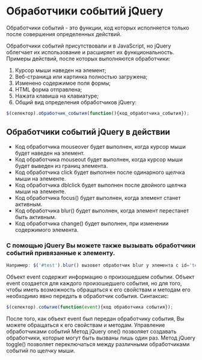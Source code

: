 # Обработчики событий jQuery

Обработчики событий - это функции, код которых исполняется только после совершения определенных действий.

Обработчики событий присутствовали и в JavaScript, но jQuery облегчает их использование и расширяет их функциональность.
Примеры действий, после которых выполняются обработчики:

1. Курсор мыши наведен на элемент;
2. Веб-страница или картинка полностью загружена;
3. Изменено содержимое поля формы;
4. HTML форма отправлена;
5. Нажата клавиша на клавиатуре;
6. Общий вид определения обработчиков jQuery:

```js
$(селектор).обработчик_события(function(){код_обработчика_события});
```

## Обработчики событий jQuery в действии

- Код обработчика mouseover будет выполнен, когда курсор мыши будет наведен на элемент.
- Код обработчика mouseout будет выполнен, когда курсор мыши будет выведен из границ элемента.
- Код обработчика click будет выполнен после одинарного щелчка мыши на элементе.
- Код обработчика dblclick будет выполнен после двойного щелчка мыши на элементе.
- Код обработчика focus() будет выполнен, когда элемент станет активным.
- Код обработчика blur() будет выполнен, когда элемент перестанет быть активным.
- Код обработчика change() будет выполнен, при изменении содержимого элемента.

### С помощью jQuery Вы можете также вызывать обработчики событий привязанные к элементу.

```js
Например: $('#test').blur() вызовет обработчик blur у элемента с id='test'.
```

Объект event содержит информацию о произошедшем событии. Объект event создается для каждого произошедшего события, но для того, чтобы иметь возможность обращаться к его свойствам и методам его необходимо явно передать в обработчик события.
Синтаксис:

```js
$(селектор).событие(function(event){код обработчика события});
```

После того, как объект event был передан обработчику события, Вы можете обращаться к его свойствам и методам.
Управление обработчиками событий
Метод jQuery one() позволяет создавать обработчики, которые могут быть вызваны лишь один раз.
Метод jQuery toggle() позволяет переключаться между различными обработчиками событий по щелчку мыши.